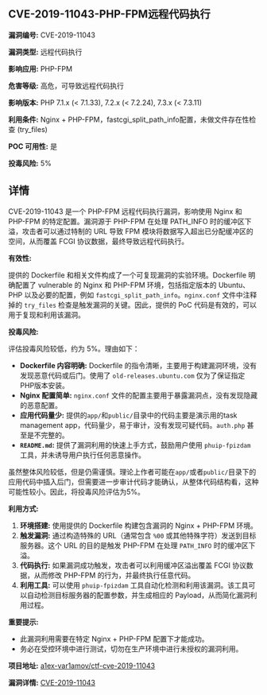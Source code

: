 ## CVE-2019-11043-PHP-FPM远程代码执行

**漏洞编号:** CVE-2019-11043

**漏洞类型:** 远程代码执行

**影响应用:** PHP-FPM

**危害等级:** 高危，可导致远程代码执行

**影响版本:** PHP 7.1.x (< 7.1.33), 7.2.x (< 7.2.24), 7.3.x (< 7.3.11)

**利用条件:** Nginx + PHP-FPM，fastcgi_split_path_info配置，未做文件存在性检查 (try_files)

**POC 可用性:** 是

**投毒风险:** 5%

## 详情

CVE-2019-11043 是一个 PHP-FPM 远程代码执行漏洞，影响使用 Nginx 和 PHP-FPM 的特定配置。漏洞源于 PHP-FPM 在处理 PATH_INFO 时的缓冲区下溢，攻击者可以通过特制的 URL 导致 FPM 模块将数据写入超出已分配缓冲区的空间，从而覆盖 FCGI 协议数据，最终导致远程代码执行。

**有效性:**

提供的 Dockerfile 和相关文件构成了一个可复现漏洞的实验环境。Dockerfile 明确配置了 vulnerable 的 Nginx 和 PHP-FPM 环境，包括指定版本的 Ubuntu、PHP 以及必要的配置，例如 `fastcgi_split_path_info`。`nginx.conf` 文件中注释掉的 `try_files` 检查是触发漏洞的关键。因此，提供的 PoC 代码是有效的，可以用于复现和利用该漏洞。

**投毒风险:**

评估投毒风险较低，约为 5%。理由如下：

*   **Dockerfile 内容明确:** Dockerfile 的指令清晰，主要用于构建漏洞环境，没有发现恶意代码或后门。使用了 `old-releases.ubuntu.com` 仅为了保证指定PHP版本安装。
*   **Nginx 配置简单:** `nginx.conf` 文件的配置主要用于暴露漏洞点，没有发现隐藏的恶意配置。
*   **应用代码量少:** 提供的`app/`和`public/`目录中的代码主要是演示用的task management app，代码量少，易于审计，没有发现可疑代码。`auth.php` 甚至是不完整的。
*   **`README.md`:** 提供了漏洞利用的快速上手方式，鼓励用户使用 `phuip-fpizdam` 工具，并未诱导用户执行任何恶意操作。

虽然整体风险较低，但是仍需谨慎。理论上作者可能在`app/`或者`public/`目录下的应用代码中插入后门，但需要进一步审计代码才能确认，从整体代码结构看，这种可能性较小。因此，将投毒风险评估为5%。

**利用方式:**

1.  **环境搭建:** 使用提供的 Dockerfile 构建包含漏洞的 Nginx + PHP-FPM 环境。
2.  **触发漏洞:** 通过构造特殊的 URL（通常包含 `%00` 或其他特殊字符）发送到目标服务器。这个 URL 的目的是触发 PHP-FPM 在处理 `PATH_INFO` 时的缓冲区下溢。
3.  **代码执行:** 如果漏洞成功触发，攻击者可以利用缓冲区溢出覆盖 FCGI 协议数据，从而修改 PHP-FPM 的行为，并最终执行任意代码。
4.  **利用工具:** 可以使用 `phuip-fpizdam` 工具自动化检测和利用该漏洞。该工具可以自动检测目标服务器的配置参数，并生成相应的 Payload，从而简化漏洞利用过程。

**重要提示:**

*   此漏洞利用需要在特定 Nginx + PHP-FPM 配置下才能成功。
*   务必在受控环境中进行测试，切勿在生产环境中进行未授权的漏洞利用。

**项目地址:** [a1ex-var1amov/ctf-cve-2019-11043](https://github.com/a1ex-var1amov/ctf-cve-2019-11043)

**漏洞详情:** [CVE-2019-11043](https://nvd.nist.gov/vuln/detail/CVE-2019-11043)